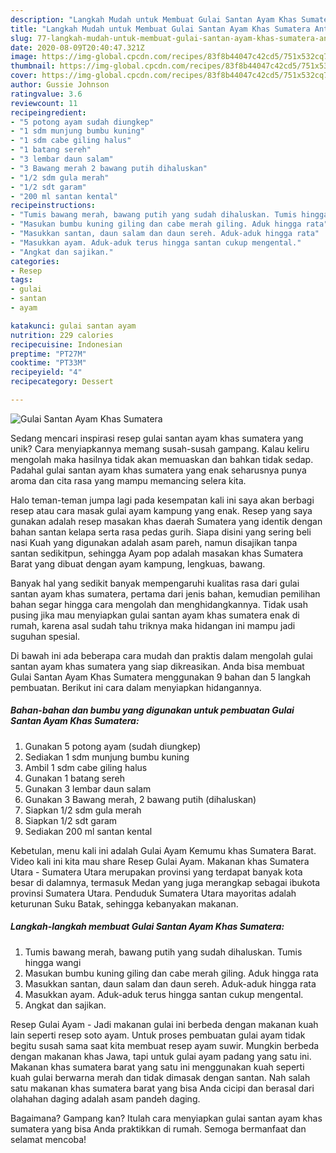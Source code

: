 ```yaml
---
description: "Langkah Mudah untuk Membuat Gulai Santan Ayam Khas Sumatera Anti Gagal"
title: "Langkah Mudah untuk Membuat Gulai Santan Ayam Khas Sumatera Anti Gagal"
slug: 77-langkah-mudah-untuk-membuat-gulai-santan-ayam-khas-sumatera-anti-gagal
date: 2020-08-09T20:40:47.321Z
image: https://img-global.cpcdn.com/recipes/83f8b44047c42cd5/751x532cq70/gulai-santan-ayam-khas-sumatera-foto-resep-utama.jpg
thumbnail: https://img-global.cpcdn.com/recipes/83f8b44047c42cd5/751x532cq70/gulai-santan-ayam-khas-sumatera-foto-resep-utama.jpg
cover: https://img-global.cpcdn.com/recipes/83f8b44047c42cd5/751x532cq70/gulai-santan-ayam-khas-sumatera-foto-resep-utama.jpg
author: Gussie Johnson
ratingvalue: 3.6
reviewcount: 11
recipeingredient:
- "5 potong ayam sudah diungkep"
- "1 sdm munjung bumbu kuning"
- "1 sdm cabe giling halus"
- "1 batang sereh"
- "3 lembar daun salam"
- "3 Bawang merah 2 bawang putih dihaluskan"
- "1/2 sdm gula merah"
- "1/2 sdt garam"
- "200 ml santan kental"
recipeinstructions:
- "Tumis bawang merah, bawang putih yang sudah dihaluskan. Tumis hingga wangi"
- "Masukan bumbu kuning giling dan cabe merah giling. Aduk hingga rata"
- "Masukkan santan, daun salam dan daun sereh. Aduk-aduk hingga rata"
- "Masukkan ayam. Aduk-aduk terus hingga santan cukup mengental."
- "Angkat dan sajikan."
categories:
- Resep
tags:
- gulai
- santan
- ayam

katakunci: gulai santan ayam 
nutrition: 229 calories
recipecuisine: Indonesian
preptime: "PT27M"
cooktime: "PT33M"
recipeyield: "4"
recipecategory: Dessert

---
```



![Gulai Santan Ayam Khas Sumatera](https://img-global.cpcdn.com/recipes/83f8b44047c42cd5/751x532cq70/gulai-santan-ayam-khas-sumatera-foto-resep-utama.jpg)

Sedang mencari inspirasi resep gulai santan ayam khas sumatera yang unik? Cara menyiapkannya memang susah-susah gampang. Kalau keliru mengolah maka hasilnya tidak akan memuaskan dan bahkan tidak sedap. Padahal gulai santan ayam khas sumatera yang enak seharusnya punya aroma dan cita rasa yang mampu memancing selera kita.

Halo teman-teman jumpa lagi pada kesempatan kali ini saya akan berbagi resep atau cara masak gulai ayam kampung yang enak. Resep yang saya gunakan adalah resep masakan khas daerah Sumatera yang identik dengan bahan santan kelapa serta rasa pedas gurih. Siapa disini yang sering beli nasi Kuah yang digunakan adalah asam pareh, namun disajikan tanpa santan sedikitpun, sehingga Ayam pop adalah masakan khas Sumatera Barat yang dibuat dengan ayam kampung, lengkuas, bawang.

Banyak hal yang sedikit banyak mempengaruhi kualitas rasa dari gulai santan ayam khas sumatera, pertama dari jenis bahan, kemudian pemilihan bahan segar hingga cara mengolah dan menghidangkannya. Tidak usah pusing jika mau menyiapkan gulai santan ayam khas sumatera enak di rumah, karena asal sudah tahu triknya maka hidangan ini mampu jadi suguhan spesial.


Di bawah ini ada beberapa cara mudah dan praktis dalam mengolah gulai santan ayam khas sumatera yang siap dikreasikan. Anda bisa membuat Gulai Santan Ayam Khas Sumatera menggunakan 9 bahan dan 5 langkah pembuatan. Berikut ini cara dalam menyiapkan hidangannya.

<!--inarticleads1-->

##### Bahan-bahan dan bumbu yang digunakan untuk pembuatan Gulai Santan Ayam Khas Sumatera:

1. Gunakan 5 potong ayam (sudah diungkep)
1. Sediakan 1 sdm munjung bumbu kuning
1. Ambil 1 sdm cabe giling halus
1. Gunakan 1 batang sereh
1. Gunakan 3 lembar daun salam
1. Gunakan 3 Bawang merah, 2 bawang putih (dihaluskan)
1. Siapkan 1/2 sdm gula merah
1. Siapkan 1/2 sdt garam
1. Sediakan 200 ml santan kental


Kebetulan, menu kali ini adalah Gulai Ayam Kemumu khas Sumatera Barat. Video kali ini kita mau share Resep Gulai Ayam. Makanan khas Sumatera Utara - Sumatera Utara merupakan provinsi yang terdapat banyak kota besar di dalamnya, termasuk Medan yang juga merangkap sebagai ibukota provinsi Sumatera Utara. Penduduk Sumatera Utara mayoritas adalah keturunan Suku Batak, sehingga kebanyakan makanan. 

<!--inarticleads2-->

##### Langkah-langkah membuat Gulai Santan Ayam Khas Sumatera:

1. Tumis bawang merah, bawang putih yang sudah dihaluskan. Tumis hingga wangi
1. Masukan bumbu kuning giling dan cabe merah giling. Aduk hingga rata
1. Masukkan santan, daun salam dan daun sereh. Aduk-aduk hingga rata
1. Masukkan ayam. Aduk-aduk terus hingga santan cukup mengental.
1. Angkat dan sajikan.


Resep Gulai Ayam - Jadi makanan gulai ini berbeda dengan makanan kuah lain seperti resep soto ayam. Untuk proses pembuatan gulai ayam tidak begitu susah sama saat kita membuat resep ayam suwir. Mungkin berbeda dengan makanan khas Jawa, tapi untuk gulai ayam padang yang satu ini. Makanan khas sumatera barat yang satu ini menggunakan kuah seperti kuah gulai berwarna merah dan tidak dimasak dengan santan. Nah salah satu makanan khas sumatera barat yang bisa Anda cicipi dan berasal dari olahahan daging adalah asam pandeh daging. 

Bagaimana? Gampang kan? Itulah cara menyiapkan gulai santan ayam khas sumatera yang bisa Anda praktikkan di rumah. Semoga bermanfaat dan selamat mencoba!
